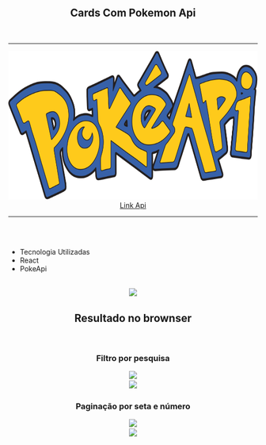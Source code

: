 <div align="center" style="background-color='blue';">
     <h2>Cards Com Pokemon Api</h2>
     <br />
     <hr />
     <img  src="https://raw.githubusercontent.com/PokeAPI/media/master/logo/pokeapi.svg?sanitize=true" height="300"/>
     <br />
     <a href="https://pokeapi.co/"> Link Api </a>
     <hr />
     <br />
     <br />
     <div align="left">
          <ul>
               <li>Tecnologia Utilizadas</li>
               <li>React</li>
               <li>PokeApi</>
          </ul>
     </div>
     <br />
     <img src="https://res.cloudinary.com/practicaldev/image/fetch/s--3zWuwYa3--/c_imagga_scale,f_auto,fl_progressive,h_900,q_auto,w_1600/https://dev-to-uploads.s3.amazonaws.com/uploads/articles/pdib9r9rk5j1m7oala1p.png" height="300"/>
     <br />
     <div  align="center">
          <h2>Resultado no brownser</h2>
          <br />
          <h3><p>Filtro por pesquisa</p></h3>
          <img  src="https://github.com/oliveiramiro2/pokeApiNodeReact/tree/main/imgs_readme/pesquisa1.png?raw=true" height="300"/>
          <br />
          <img  src="https://github.com/oliveiramiro2/pokeApiNodeReact/tree/main/imgs_readme/pesquisa2.png?raw=true" height="300"/>
          <br />
          <h3><p>Paginação por seta e número</p></h3>
          <img  src="https://github.com/oliveiramiro2/pokeApiNodeReact/tree/main/imgs_readme/paginacao1.png?raw=true" height="300"/>
          <br />
          <img  src="https://github.com/oliveiramiro2/pokeApiNodeReact/tree/main/imgs_readme/paginacao2.png?raw=true" height="300"/>
     </div>
</div>
